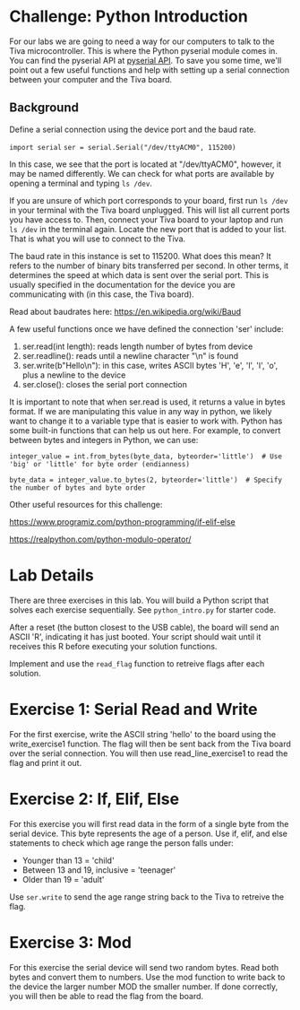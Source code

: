 # Challenge: Python Introduction

For our labs we are going to need a way for our computers to talk to the Tiva microcontroller. This is where the Python pyserial module comes in. You can find the pyserial API at [pyserial API](https://pyserial.readthedocs.io/en/latest/pyserial_api.html). To save you some time, we'll point out a few useful functions and help with setting up a serial connection between your computer and the Tiva board. 

## Background

Define a serial connection using the device port and the baud rate. 

`import serial`
`ser = serial.Serial("/dev/ttyACM0", 115200)`


In this case, we see that the port is located at "/dev/ttyACM0", however, it may be named differently. We can check for what ports are available by opening a terminal and typing `ls /dev`. 

If you are unsure of which port corresponds to your board, first run `ls /dev` in your terminal with the Tiva board unplugged. This will list all current ports you have access to. Then, connect your Tiva board to your laptop and run `ls /dev` in the terminal again. Locate the new port that is added to your list. That is what you will use to connect to the Tiva.

The baud rate in this instance is set to 115200. What does this mean? It refers to the number of binary bits transferred per second. In other terms, it determines the speed at which data is sent over the serial port. This is usually specified in the documentation for the device you are communicating with (in this case, the Tiva board). 

Read about baudrates here: https://en.wikipedia.org/wiki/Baud

A few useful functions once we have defined the connection 'ser' include:

1. ser.read(int length): reads length number of bytes from device
2. ser.readline(): reads until a newline character "\n" is found
3. ser.write(b"Hello\n"): in this case, writes ASCII bytes 'H', 'e', 'l', 'l', 'o', plus a newline to the device
4. ser.close(): closes the serial port connection
 
 It is important to note that when ser.read is used, it returns a value in bytes format. If we are manipulating this value in any way in python, we likely want to change it to a variable type that is easier to work with. Python has some built-in functions that can help us out here. For example, to convert between bytes and integers in Python, we can use:

`integer_value = int.from_bytes(byte_data, byteorder='little')  # Use 'big' or 'little' for byte order (endianness)`

`byte_data = integer_value.to_bytes(2, byteorder='little')  # Specify the number of bytes and byte order`


Other useful resources for this challenge:

https://www.programiz.com/python-programming/if-elif-else

https://realpython.com/python-modulo-operator/

# Lab Details

There are three exercises in this lab. You will build a Python script that solves each exercise sequentially. See `python_intro.py` for starter code.

After a reset (the button closest to the USB cable), the board will send an ASCII 'R', indicating it has just booted. Your script should wait until it receives this R before executing your solution functions.

Implement and use the `read_flag` function to retreive flags after each solution.

# Exercise 1: Serial Read and Write

For the first exercise, write the ASCII string 'hello' to the board using the write_exercise1 function. The flag will then be sent back from the Tiva board over the serial connection. You will then use read_line_exercise1 to read the flag and print it out.

# Exercise 2: If, Elif, Else

For this exercise you will first read data in the form of a single byte from the serial device. This byte represents the age of a person. Use if, elif, and else statements to check which age range the person falls under:

* Younger than 13 = 'child'
* Between 13 and 19, inclusive = 'teenager'
* Older than 19 = 'adult'

Use `ser.write` to send the age range string back to the Tiva to retreive the flag.

# Exercise 3: Mod

For this exercise the serial device will send two random bytes. Read both bytes and convert them to numbers. Use the mod function to write back to the device the larger number MOD the smaller number. If done correctly, you will then be able to read the flag from the board.
